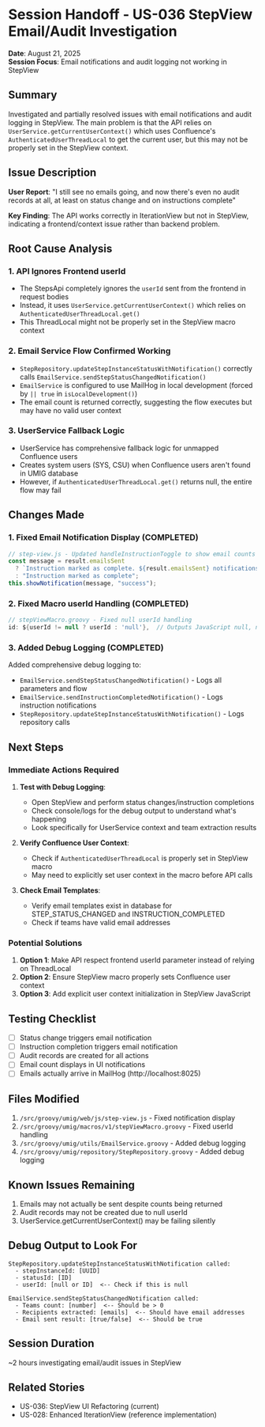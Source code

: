 # Session Handoff - US-036 StepView Email/Audit Investigation

**Date**: August 21, 2025  
**Session Focus**: Email notifications and audit logging not working in StepView

## Summary

Investigated and partially resolved issues with email notifications and audit logging in StepView. The main problem is that the API relies on `UserService.getCurrentUserContext()` which uses Confluence's `AuthenticatedUserThreadLocal` to get the current user, but this may not be properly set in the StepView context.

## Issue Description

**User Report**: "I still see no emails going, and now there's even no audit records at all, at least on status change and on instructions complete"

**Key Finding**: The API works correctly in IterationView but not in StepView, indicating a frontend/context issue rather than backend problem.

## Root Cause Analysis

### 1. API Ignores Frontend userId

- The StepsApi completely ignores the `userId` sent from the frontend in request bodies
- Instead, it uses `UserService.getCurrentUserContext()` which relies on `AuthenticatedUserThreadLocal.get()`
- This ThreadLocal might not be properly set in the StepView macro context

### 2. Email Service Flow Confirmed Working

- `StepRepository.updateStepInstanceStatusWithNotification()` correctly calls `EmailService.sendStepStatusChangedNotification()`
- `EmailService` is configured to use MailHog in local development (forced by `|| true` in `isLocalDevelopment()`)
- The email count is returned correctly, suggesting the flow executes but may have no valid user context

### 3. UserService Fallback Logic

- UserService has comprehensive fallback logic for unmapped Confluence users
- Creates system users (SYS, CSU) when Confluence users aren't found in UMIG database
- However, if `AuthenticatedUserThreadLocal.get()` returns null, the entire flow may fail

## Changes Made

### 1. Fixed Email Notification Display (COMPLETED)

```javascript
// step-view.js - Updated handleInstructionToggle to show email counts
const message = result.emailsSent
  ? `Instruction marked as complete. ${result.emailsSent} notifications sent.`
  : "Instruction marked as complete";
this.showNotification(message, "success");
```

### 2. Fixed Macro userId Handling (COMPLETED)

```groovy
// stepViewMacro.groovy - Fixed null userId handling
id: ${userId != null ? userId : 'null'},  // Outputs JavaScript null, not string 'null'
```

### 3. Added Debug Logging (COMPLETED)

Added comprehensive debug logging to:

- `EmailService.sendStepStatusChangedNotification()` - Logs all parameters and flow
- `EmailService.sendInstructionCompletedNotification()` - Logs instruction notifications
- `StepRepository.updateStepInstanceStatusWithNotification()` - Logs repository calls

## Next Steps

### Immediate Actions Required

1. **Test with Debug Logging**:
   - Open StepView and perform status changes/instruction completions
   - Check console/logs for the debug output to understand what's happening
   - Look specifically for UserService context and team extraction results

2. **Verify Confluence User Context**:
   - Check if `AuthenticatedUserThreadLocal` is properly set in StepView macro
   - May need to explicitly set user context in the macro before API calls

3. **Check Email Templates**:
   - Verify email templates exist in database for STEP_STATUS_CHANGED and INSTRUCTION_COMPLETED
   - Check if teams have valid email addresses

### Potential Solutions

1. **Option 1**: Make API respect frontend userId parameter instead of relying on ThreadLocal
2. **Option 2**: Ensure StepView macro properly sets Confluence user context
3. **Option 3**: Add explicit user context initialization in StepView JavaScript

## Testing Checklist

- [ ] Status change triggers email notification
- [ ] Instruction completion triggers email notification
- [ ] Audit records are created for all actions
- [ ] Email count displays in UI notifications
- [ ] Emails actually arrive in MailHog (http://localhost:8025)

## Files Modified

1. `/src/groovy/umig/web/js/step-view.js` - Fixed notification display
2. `/src/groovy/umig/macros/v1/stepViewMacro.groovy` - Fixed userId handling
3. `/src/groovy/umig/utils/EmailService.groovy` - Added debug logging
4. `/src/groovy/umig/repository/StepRepository.groovy` - Added debug logging

## Known Issues Remaining

1. Emails may not actually be sent despite counts being returned
2. Audit records may not be created due to null userId
3. UserService.getCurrentUserContext() may be failing silently

## Debug Output to Look For

```
StepRepository.updateStepInstanceStatusWithNotification called:
  - stepInstanceId: [UUID]
  - statusId: [ID]
  - userId: [null or ID]  <-- Check if this is null

EmailService.sendStepStatusChangedNotification called:
  - Teams count: [number]  <-- Should be > 0
  - Recipients extracted: [emails]  <-- Should have email addresses
  - Email sent result: [true/false]  <-- Should be true
```

## Session Duration

~2 hours investigating email/audit issues in StepView

## Related Stories

- US-036: StepView UI Refactoring (current)
- US-028: Enhanced IterationView (reference implementation)
